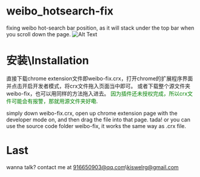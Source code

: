 # weibo_hotsearch-fix
fixing weibo hot-search bar position, as it will stack under the top bar when you scroll down the page.
![Alt Text](https://github.com/Kiswelrg/weibo_hotsearch-fix/blob/main/weibo-fix/demo.gif)

# 安装\Installation
直接下载chrome extension文件即weibo-fix.crx，打开chrome的扩展程序界面并点击开启开发者模式，将crx文件拖入页面当中即可。
或者下载整个源文件夹weibo-fix，也可以用同样的方法拖入进去。
<span style="color:green">因为插件还未授权完成，所以crx文件可能会有报警，那就用源文件夹好嘞</span>.  


simply down weibo-fix.crx, open up chrome extension page with the developer mode on, and then drag the file into that page. tada! 
or you can use the source code folder weibo-fix, it works the same way as .crx file.

# Last
wanna talk? contact me at 916650903@qq.com\kiswelrg@gmail.com
